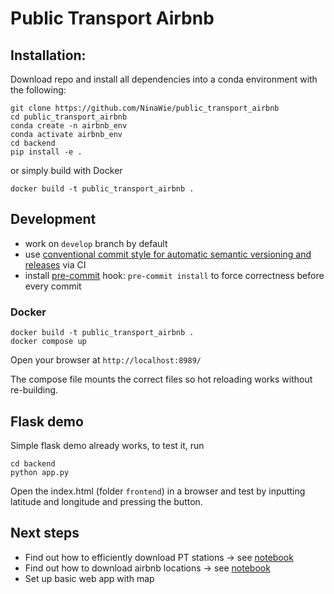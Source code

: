 # Public Transport Airbnb

## Installation:

Download repo and install all dependencies into a conda environment with the following:

```
git clone https://github.com/NinaWie/public_transport_airbnb
cd public_transport_airbnb
conda create -n airbnb_env
conda activate airbnb_env
cd backend
pip install -e .
```

or simply build with Docker

```
docker build -t public_transport_airbnb .
```

## Development

* work on `develop` branch by default
* use [conventional commit style for automatic semantic versioning and releases](https://engineering.deloitte.com.au/articles/semantic-versioning-with-conventional-commits) via CI
* install [pre-commit](https://pre-commit.com/) hook: `pre-commit install` to force correctness before every commit

### Docker

```
docker build -t public_transport_airbnb .
docker compose up
```

Open your browser at `http://localhost:8989/`

The compose file mounts the correct files so hot reloading works without re-building.

## Flask demo

Simple flask demo already works, to test it, run
```
cd backend
python app.py
```
Open the index.html (folder `frontend`) in a browser and test by inputting latitude and longitude and pressing the button.

## Next steps

* Find out how to efficiently download PT stations -> see [notebook](backend/airbnb_project.ipynb)
* Find out how to download airbnb locations -> see [notebook](backend/airbnb_project.ipynb)
* Set up basic web app with map
